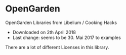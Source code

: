 # OpenGarden
OpenGarden Libraries from Libelium / Cooking Hacks

* Downloaded on 2th April 2018
* Last change: seems to be 30. Mai 2017 to examples

There are a lot of different Licenses in this library.
